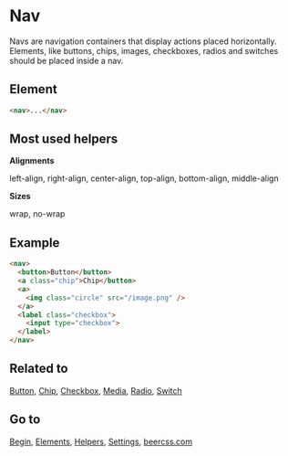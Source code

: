 # Nav

Navs are navigation containers that display actions placed horizontally. Elements, like buttons, chips, images, checkboxes, radios and switches should be placed inside a nav.

## Element

```html
<nav>...</nav>
```

## Most used helpers

**Alignments**

left-align, right-align, center-align, top-align, bottom-align, middle-align

**Sizes**

wrap, no-wrap

## Example

```html
<nav>
  <button>Button</button>
  <a class="chip">Chip</button>
  <a>
    <img class="circle" src="/image.png" />
  </a>
  <label class="checkbox">
    <input type="checkbox">
  </label>
</nav>
```

## Related to
[Button](https://github.com/beercss/beercss/blob/main/docs/BUTTON.md), [Chip](https://github.com/beercss/beercss/blob/main/docs/CHIP.md), [Checkbox](https://github.com/beercss/beercss/blob/main/docs/CHECKBOX.md), [Media](https://github.com/beercss/beercss/blob/main/docs/MEDIA.md), [Radio](https://github.com/beercss/beercss/blob/main/docs/RADIO.md), [Switch](https://github.com/beercss/beercss/blob/main/docs/SWITCH.md)

## Go to
[Begin](https://github.com/beercss/beercss/blob/main/docs/INDEX.md), [Elements](https://github.com/beercss/beercss/blob/main/docs/ELEMENTS.md), [Helpers](https://github.com/beercss/beercss/blob/main/docs/HELPERS.md), [Settings](https://github.com/beercss/beercss/blob/main/docs/SETTINGS.md), [beercss.com](https://www.beercss.com)